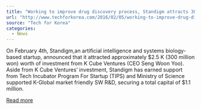 ```yaml
---
title: "Working to improve drug discovery process, Standigm attracts 300 million won from investors"
url: "http://www.techforkorea.com/2016/02/05/working-to-improve-drug-discovery-process-standigm-attracts-300-million-won-from-investors/"
source: "Tech for Korea"
categories:
  - News
---
```


On February 4th, Standigm,an artificial intelligence and systems biology-based startup, announced that it attracted approximately $2.5 K (300 million won) worth of investment from K Cube Ventures (CEO Seng Woon Yoo). Aside from K Cube Ventures’ investment, Standigm has earned support from Tech Incubator Program For Startup (TIPS) and Ministry of Science supported K-Global market friendly SW R&D, securing a total capital of $1.1 million.

[Read more](http://www.techforkorea.com/2016/02/05/working-to-improve-drug-discovery-process-standigm-attracts-300-million-won-from-investors/)
